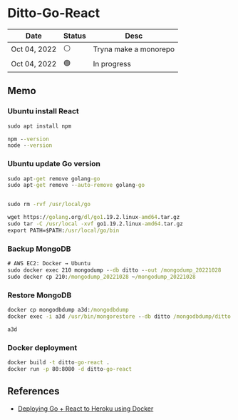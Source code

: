 # Ditto-Go-React

| Date | Status | Desc |
| --- | --- | --- |
| Oct 04, 2022 | ⚪️ | Tryna make a monorepo |
| Oct 04, 2022 | 🟢 | In progress |

## Memo

### Ubuntu install React

``` cmd
sudo apt install npm

npm --version
node --version
```

### Ubuntu update Go version

``` cmd
sudo apt-get remove golang-go
sudo apt-get remove --auto-remove golang-go


sudo rm -rvf /usr/local/go

wget https://golang.org/dl/go1.19.2.linux-amd64.tar.gz
sudo tar -C /usr/local -xvf go1.19.2.linux-amd64.tar.gz
export PATH=$PATH:/usr/local/go/bin
```

### Backup MongoDB

``` cmd
# AWS EC2: Docker → Ubuntu
sudo docker exec 210 mongodump --db ditto --out /mongodump_20221028
sudo docker cp 210:/mongodump_20221028 ~/mongodump_20221028
```

### Restore MongoDB

``` cmd
docker cp mongodbdump a3d:/mongodbdump
docker exec -i a3d /usr/bin/mongorestore --db ditto /mongodbdump/ditto

a3d
```

### Docker deployment

``` cmd
docker build -t ditto-go-react .
docker run -p 80:8080 -d ditto-go-react
```

## References

- [Deploying Go + React to Heroku using Docker](https://levelup.gitconnected.com/deploying-go-react-to-heroku-using-docker-9844bf075228)
